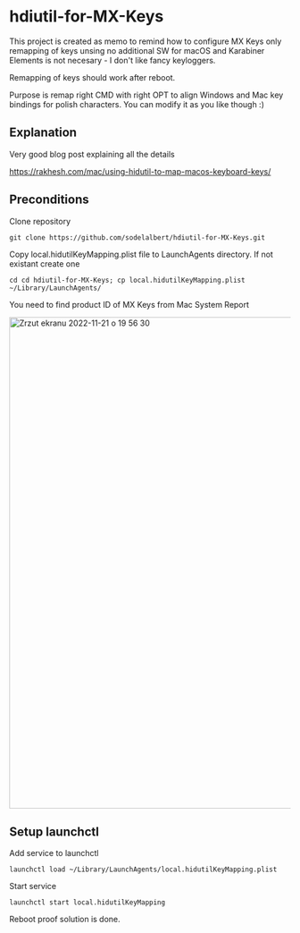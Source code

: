 # hdiutil-for-MX-Keys

This project is created as memo to remind how to configure MX Keys only remapping of keys unsing no additional SW for macOS and Karabiner Elements is not necesary - I don't like fancy keyloggers. 

Remapping of keys should work after reboot. 

Purpose is remap right CMD with right OPT to align Windows and Mac key bindings for polish characters. You can modify it as you like though :) 


## Explanation

Very good blog post explaining all the details

https://rakhesh.com/mac/using-hidutil-to-map-macos-keyboard-keys/



## Preconditions

Clone repository

```
git clone https://github.com/sodelalbert/hdiutil-for-MX-Keys.git
```
Copy local.hidutilKeyMapping.plist file to LaunchAgents directory. If not existant create one

```
cd cd hdiutil-for-MX-Keys; cp local.hidutilKeyMapping.plist ~/Library/LaunchAgents/
```

You need to find product ID of MX Keys from Mac System Report

<img width="879" alt="Zrzut ekranu 2022-11-21 o 19 56 30" src="https://user-images.githubusercontent.com/1679514/203136999-95fcac9c-e8a9-425e-9ca4-31405eb8eb2e.png">

## Setup launchctl

Add service to launchctl
```
launchctl load ~/Library/LaunchAgents/local.hidutilKeyMapping.plist
```

Start service
```
launchctl start local.hidutilKeyMapping
```

Reboot proof solution is done.

